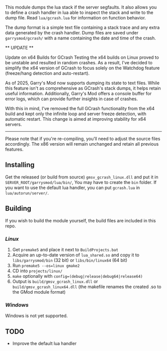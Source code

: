 This module dumps the lua stack if the server segfaults.
It also allows you to define a crash handler in lua able to inspect the stack and write to the dump file.
Read `lua/gcrash.lua` for information on function behavior.

The dump format is a simple text file containing a stack trace and any extra data generated by the crash handler. Dump files are saved under `garrysmod/gcrash/` with a name containing the date and time of the crash.

** UPDATE **

Update on x64 Builds for GCrash
Testing the x64 builds on Linux proved to be unstable and resulted in random crashes. As a result, I've decided to simplify the x64 version of GCrash to focus solely on the Watchdog feature (freeze/hang detection and auto-restart).

As of 2025, Garry's Mod now supports dumping its state to text files. While this feature isn't as comprehensive as GCrash's stack dumps, it helps retain useful information. Additionally, Garry's Mod offers a console buffer for error logs, which can provide further insights in case of crashes.

With this in mind, I've removed the full GCrash functionality from the x64 build and kept only the infinite loop and server freeze detection, with automatic restart. This change is aimed at improving stability for x64 servers.

-----------------------------

Please note that if you're re-compiling, you’ll need to adjust the source files accordingly. The x86 version will remain unchanged and retain all previous features.

## Installing

Get the released (or build from source) `gmsv_gcrash_linux.dll` and put it in
`SERVER_ROOT/garrysmod/lua/bin/`, You may have to create the `bin` folder.
If you want to use the default lua handler, you can put `gcrash.lua` in `lua/autorun/server/`.

## Building

If you wish to build the module yourself, the build files are included in this repo.

### _Linux_

1. Get `premake5` and place it next to `BuildProjects.bat`
2. Acquire an up-to-date version of `lua_shared.so` and copy it to `libs/garrysmod/bin` (32 bit) or `libs/bin/linux64` (64 bit)
3. Run `premake5 --os=linux gmake2`
4. CD into `projects/linux/`
5. `make` optionally with `config=(debug|release|debug64|release64)`
6. Output is `build/gmsv_gcrash_linux.dll` or `build/gmsv_gcrash_linux64.dll` (the makefile renames the created .so to the GMod module format)

### _Windows_

Windows is not yet supported.

## TODO

- Improve the default lua handler
